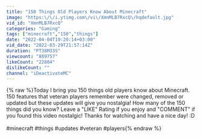 ```yaml
---
title: "150 Things Old Players Know About Minecraft"
image: "https:\/\/i.ytimg.com\/vi\/XmnMLB7RxcQ\/hqdefault.jpg"
vid_id: "XmnMLB7RxcQ"
categories: "Gaming"
tags: ["minecraft","150","things"]
date: "2022-04-04T19:20:14+03:00"
vid_date: "2022-03-29T21:57:14Z"
duration: "PT38M33S"
viewcount: "889757"
likeCount: "22804"
dislikeCount: ""
channel: "iDeactivateMC"
---
```

{% raw %}Today I bring you 150 things old players know about Minecraft. 150 features that veteran players remember were changed, removed or updated but these updates will give you nostalgia! How many of the 150 things did you know? Leave a &quot;LIKE&quot; Rating if you enjoy and &quot;COMMENT&quot; if you found this video nostalgic! Thanks for watching and have a nice day! :D<br /><br />#minecraft #things #updates #veteran #players{% endraw %}
